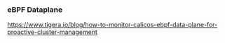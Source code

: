 ### eBPF Dataplane

<https://www.tigera.io/blog/how-to-monitor-calicos-ebpf-data-plane-for-proactive-cluster-management>
